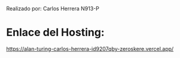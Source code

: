 Realizado por: Carlos Herrera N913-P
# Enlace del Hosting:

https://alan-turing-carlos-herrera-id9207qby-zeroskere.vercel.app/
